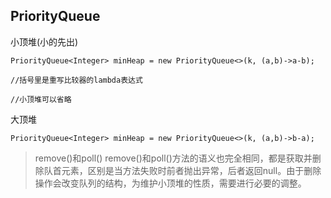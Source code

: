 ##  PriorityQueue
小顶堆(小的先出)
```
PriorityQueue<Integer> minHeap = new PriorityQueue<>(k, (a,b)->a-b);

//括号里是重写比较器的lambda表达式

//小顶堆可以省略
```

大顶堆
```
PriorityQueue<Integer> minHeap = new PriorityQueue<>(k, (a,b)->b-a);
```
>remove()和poll()
remove()和poll()方法的语义也完全相同，都是获取并删除队首元素，区别是当方法失败时前者抛出异常，后者返回null。由于删除操作会改变队列的结构，为维护小顶堆的性质，需要进行必要的调整。